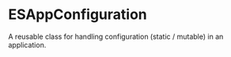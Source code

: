 ESAppConfiguration
==================

A reusable class for handling configuration (static / mutable) in an application. 